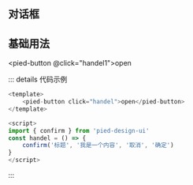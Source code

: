 ## 对话框

## 基础用法

<pied-button @click="handel1">open</pied-button>

::: details 代码示例
```js
<template>
    <pied-button click="handel">open</pied-button>
</template>

<script>
import { confirm } from 'pied-design-ui'
const handel = () => {
    confirm('标题', '我是一个内容', '取消', '确定')
}
</script>
```
:::

<script>
import { confirm } from '../../components/index'
export default {
    data(){

    },
    methods:{
        handel1(){
           confirm('标题', '我是一个内容', '取消', '确定')
        }
    }
}
</script>

<style>

</style>